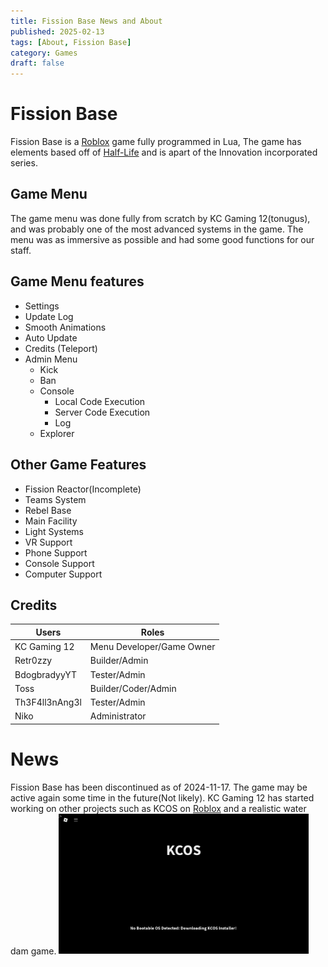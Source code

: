 ```yaml
---
title: Fission Base News and About
published: 2025-02-13
tags: [About, Fission Base]
category: Games
draft: false
---
```

# Fission Base
Fission Base is a [Roblox](https://roblox.com) game fully programmed in Lua, The game has elements based off of [Half-Life](https://store.steampowered.com/app/70/HalfLife/) and is apart of the Innovation incorporated series.
## Game Menu
The game menu was done fully from scratch by KC Gaming 12(tonugus), and was probably one of the most advanced systems in the game. The menu was as immersive as possible and had some good functions for our staff.
## Game Menu features
* Settings
* Update Log
* Smooth Animations
* Auto Update
* Credits (Teleport)
* Admin Menu
   * Kick
   * Ban
   * Console
     * Local Code Execution
     * Server Code Execution
     * Log
    * Explorer
## Other Game Features
* Fission Reactor(Incomplete)
* Teams System
* Rebel Base
* Main Facility
* Light Systems
* VR Support
* Phone Support
* Console Support
* Computer Support
## Credits
|Users         |Roles                      |
|--------------|---------------------------|
|KC Gaming 12  |Menu Developer/Game Owner  |
|Retr0zzy      |Builder/Admin              |
|BdogbradyyYT  |Tester/Admin               |
|Toss          |Builder/Coder/Admin        |
|Th3F4ll3nAng3l|Tester/Admin               |
|Niko          |Administrator              |
# News
Fission Base has been discontinued as of 2024-11-17. The game may be active again some time in the future(Not likely). KC Gaming 12 has started working on other projects such as KCOS on [Roblox](https://roblox.com) and a realistic water dam game. 
<img src="https://raw.githubusercontent.com/KC-Gaming-12/blog/4c8bd0cd000b8f360af741716bf48333447018ee/public/Screenshot_2025-01-25_5.09.15_PM.png" alt="Sneak Peak of KCOS" width="400">
